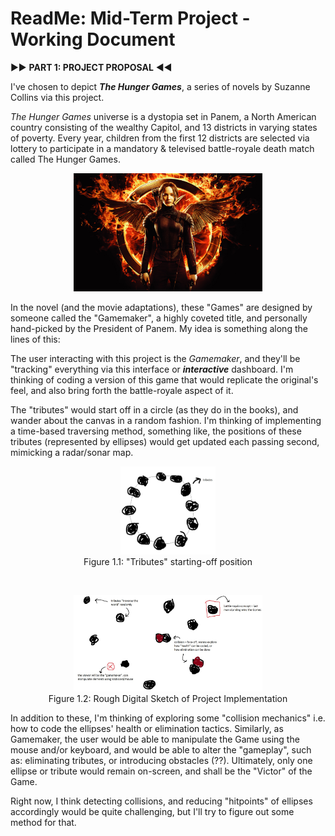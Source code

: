 # ReadMe: Mid-Term Project - Working Document

▶️▶️ **PART 1: PROJECT PROPOSAL** ◀️◀️

I've chosen to depict ***The Hunger Games***, a series of novels by Suzanne Collins via this project.

*The Hunger Games* universe is a dystopia set in Panem, a North American country consisting of the wealthy Capitol, and 13 districts in varying states of poverty. Every year, children from the first 12 districts are selected via lottery to participate in a mandatory & televised battle-royale death match called The Hunger Games.

<p align= "center">
<img src= "./HungerGames_Poster.jpg" width=60%> </p>

In the novel (and the movie adaptations), these "Games" are designed by someone called the "Gamemaker", a highly coveted title, and personally hand-picked by the President of Panem. My idea is something along the lines of this:

The user interacting with this project is the *Gamemaker*, and they'll be "tracking" everything via this interface or ***interactive*** dashboard. I'm thinking of coding a version of this game that would replicate the original's feel, and also bring forth the battle-royale aspect of it.

The "tributes" would start off in a circle (as they do in the books), and wander about the canvas in a random fashion. I'm thinking of implementing a time-based traversing method, something like, the positions of these tributes (represented by ellipses) would get updated each passing second, mimicking a radar/sonar map.

<p align= "center">
<img src= "./InitialSketch_Tributes.jpg" width=30%>
<br>
Figure 1.1: "Tributes" starting-off position </p>
<br>
<p align= "center">
<img src= "./InitialSketch_Logic.jpg" width=60%>
<br>
Figure 1.2: Rough Digital Sketch of Project Implementation </p>

In addition to these, I'm thinking of exploring some "collision mechanics" i.e. how to code the ellipses' health or elimination tactics. Similarly, as Gamemaker, the user would be able to manipulate the Game using the mouse and/or keyboard, and would be able to alter the "gameplay", such as: eliminating tributes, or introducing obstacles (??). Ultimately, only one ellipse or tribute would remain on-screen, and shall be the "Victor" of the Game.

Right now, I think detecting collisions, and reducing "hitpoints" of ellipses accordingly would be quite challenging, but I'll try to figure out some method for that.